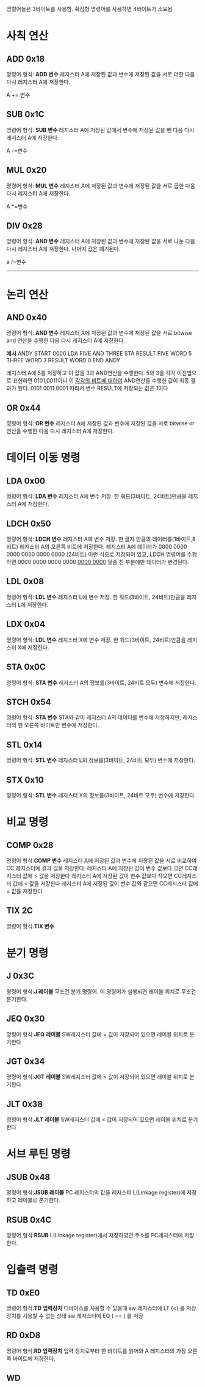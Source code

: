 명렬어들은 3바이트를 사용함. 확장형 명령어를 사용하면 4바이트가 소요됨

# 사칙 연산

## ADD 0x18
명령어 형식: **ADD 변수**
레지스터 A에 저장된 값과 변수에 저장된 값을 서로 더한 다음 다시 레지스터 A에 저장한다.

A += 변수

## SUB 0x1C
명령어 형식: **SUB 변수**
레지스터 A에 저장된 값에서 변수에 저장된 값을 뺀 다음 다시 레지스터 A에 저장한다.

A -=변수

## MUL 0x20
명령어 형식: **MUL 변수**
레지스터 A에 저장된 값과 변수에 저장된 값을 서로 곱한 다음 다시 레지스터 A에 저장한다.

A *=변수

## DIV 0x28
명령어 형식: **AND 변수**
레지스터 A에 저장된 값과 변수에 저장된 값을 서로 나눈 다음 다시 레지스터 A에 저장한다.
나머지 값은 폐기된다.

a /=변수
___

# 논리 연산

## AND 0x40
명령어 형식: **AND 변수**
레지스터 A에 저장된 값과 변수에 저장된 값을 서로 bitwise and 연산을 수행한 다음 다시 레지스터 A에 저장한다.

**예시**
ANDY    START   0000
    LDA     FIVE
	AND    THREE
	STA    RESULT
FIVE	WORD	5
THREE   WORD    3
RESULT  WORD    0
	END    ANDY

레지스터 A에 5를 저장하고 이 값을 3과 AND연산을 수행한다.
5와 3을 각각 이진법으로 표현하면 0101,0011이니 이 <u>각각의 비트에 대하여</u> AND연산을 수행한 값이 최종 결과가 된다.
0101
0011
0001 따라서 변수 RESULT에 저장되는 값은 1이다

## OR 0x44
명령어 형식: **OR 변수**
레지스터 A에 저장된 값과 변수에 저장된 값을 서로 bitwise or 연산을 수행한 다음 다시 레지스터 A에 저장한다.

# 데이터 이동 명령

## LDA 0x00
명령어 형식: **LDA 변수**
레지스터 A에 변수 저장. 한 워드(3바이트, 24비트)만큼을 레지스터 A에 저장한다.
## LDCH 0x50
명령어 형식: **LDCH 변수**
레지스터 A에 변수 저장. 한 글자 만큼의 데이터를(1바이트,8비트) 레지스터 A의 오른쪽 비트에 저장한다.
레지스터 A에 데이터가
0000 0000 0000 0000 0000 0000 (24비트)
이런 식으로 저장되어 있고, LDCH 명령어를 수행하면
0000 0000 0000 0000 <u>0000 0000</u>
밑줄 친 부분에만 데이터가 변경된다.

## LDL 0x08
명령어 형식: **LDL 변수**
레지스터 L에 변수 저장. 한 워드(3바이트, 24비트)만큼을 레지스터 L에 저장한다.

## LDX 0x04
명령어 형식: **LDL 변수**
레지스터 X에 변수 저장. 한 워드(3바이트, 24비트)만큼을 레지스터 X에 저장한다.

## STA 0x0C
명령어 형식: **STA 변수**
레지스터 A의 정보를(3바이트, 24비트 모두) 변수에 저장한다.

## STCH 0x54
명령어 형식: **STA 변수**
STA와 같이 레지스터 A의 데이터를 변수에 저장하지만, 레지스터의 맨 오른쪽 바이트만 변수에 저장한다.

## STL 0x14
명령어 형식: **STL 변수**
레지스터 L의 정보를(3바이트, 24비트 모두) 변수에 저장한다.

## STX 0x10
명령어 형식: **STL 변수**
레지스터 X의 정보를(3바이트, 24비트 모두) 변수에 저장한다.

# 비교 명령

## COMP 0x28
명령어 형식:**COMP 변수**
레지스터 A에 저장된 값과 변수에 저장된 값을 서로 비교하여 CC 레지스터에 결과 값을 저장한다.
레지스터 A에 저장된 값이 변수 값보다 크면 CC레지스터 값에 > 값을 저장한다
레지스터 A에 저장된 값이 변수 값보다 작으면 CC레지스터 값에 < 값을 저장한다
레지스터 A에 저장된 값이 변수 값와 같으면 CC레지스터 값에 = 값을 저장한다

## TIX 2C
명령어 형식:**TIX 변수**


# 분기 명령

## J 0x3C
명령어 형식:**J 레이블**
무조건 분기 명령어. 이 명령어가 실행되면 레이블 위치로 무조건 분기한다.

## JEQ 0x30
명령어 형식:**JEQ 레이블**
SW레지스터 값에 = 값이 저장되어 있으면 레이블 위치로 분기한다

## JGT 0x34
명령어 형식:**JGT 레이블**
SW레지스터 값에 > 값이 저장되어 있으면 레이블 위치로 분기한다

## JLT 0x38
명령어 형식:**JLT 레이블**
SW레지스터 값에 < 값이 저장되어 있으면 레이블 위치로 분기한다

# 서브 루틴 명령

## JSUB 0x48
명령어 형식:**JSUB 레이블**
PC 레지스터의 값을 레지스터 L(Linkage register)에 저장하고 레이블로 분기한다.

## RSUB 0x4C
명령어 형식:**RSUB**
L(Linkage register)에서 저장하였던 주소를 PC레지스터에 저장한다.

# 입출력 명령

## TD 0xE0
명령어 형식:**TD 입력장치**
디바이스를 사용할 수 있을때
sw 레지스터에 LT (<) 를 저장
장치를 사용할 수 없는 상태
 sw 레지스터에 EQ ( == ) 를 저장

## RD 0xD8
명령어 형식:**RD 입력장치**
입력 장치로부터 한 바이트를 읽어와 A 레지스터의 가장 오른쪽 바이트에 저장한다.

## WD
